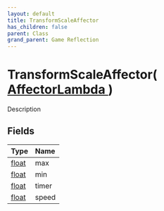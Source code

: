 ```yaml
---
layout: default
title: TransformScaleAffector
has_children: false
parent: Class
grand_parent: Game Reflection
---
```

# TransformScaleAffector( [ AffectorLambda ](/riftbreaker-wiki/docs/game-reflection/classes/affector_lambda/) )
Description 

## Fields

| Type | Name |
|:----------|:--------------|
| [float](/riftbreaker-wiki/docs/game-reflection/components/float/) | max |
| [float](/riftbreaker-wiki/docs/game-reflection/components/float/) | min |
| [float](/riftbreaker-wiki/docs/game-reflection/components/float/) | timer |
| [float](/riftbreaker-wiki/docs/game-reflection/components/float/) | speed |

